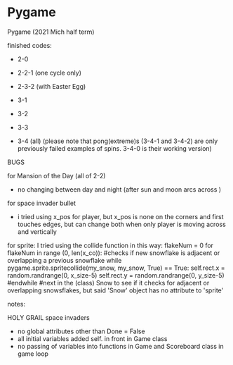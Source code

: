 # Pygame
Pygame (2021 Mich half term)

finished codes:
- 2-0
- 2-2-1 (one cycle only)
- 2-3-2 (with Easter Egg)

- 3-1
- 3-2
- 3-3
- 3-4 (all) (please note that pong(extreme)s (3-4-1 and 3-4-2) are only previously failed examples of spins. 3-4-0 is their working version)



BUGS

for Mansion of the Day (all of 2-2)
- no changing between day and night (after sun and moon arcs across )

for space invader bullet
- i tried using x_pos for player, but x_pos is none on the corners and first touches edges, but can change both when only player is moving across and vertically

for sprite: I tried using the collide function in this way:
flakeNum = 0
        for flakeNum in range (0, len(x_co)):
            #checks if new snowflake is adjacent or overlapping a previous snowflake
            while pygame.sprite.spritecollide(my_snow, my_snow, True) == True:
                self.rect.x = random.randrange(0, x_size-5) 
                self.rect.y = random.randrange(0, y_size-5)
            #endwhile
        #next
in the (class) Snow to see if it checks for adjacent or overlapping snowsflakes, but said 'Snow' object has no attribute to 'sprite'



notes:



HOLY GRAIL space invaders
- no global attributes other than Done = False
- all initial variables added self. in front in Game class
- no passing of variables into functions in Game and Scoreboard class in game loop